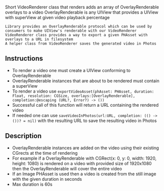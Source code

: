 Short VideoRenderer class that renders adds an array of OverlayRenderable overlays to a video
    OverlayRenderable is any UIView that provides a UIView with superView at given video playback percentage

    Library provides an OverlayRenderable protocol which can be used by consumers to make UIView's renderable with our VideoRenderer
    VideoRenderer class provides a way to export a given PHAsset with overlays to a URL in filesystem
    A helper class from VideoRenderer saves the generated video in Photos


## Instructions
* To render a video one must create a UIView conforming to OverlayRenderable
* OverlayRenderable instances that are about to be rendered must contain a superView
* To render a video use ``exportVideoAsset(phAsset: PHAsset,
                                       duration: Float,
                                       resolution: CGSize,
                                       overlays:[OverlayRenderable],
                                       completion:@escaping (URL?, Error?) -> ())``
* Successful call of this function will return a URL containing the rendered video
* If needed one can use ``saveVideoInPhotos(url:URL, completion: (() -> ())? = nil)`` with the resulting URL to save the resulting video in Photos

## Description
* OverlayRenderable instances are added on the video using their existing CGrects at the time of rendering
* For example if a OverlayRenderable with CGRect(x: 0, y: 0, width: 1920, height: 1080) is rendered on a video with provided size of 1920x1080 then the OverlayRenderable will cover the entire video
* If an Image PHAsset is used then a video is created from the still image with the given duration in seconds
* Max duration is 60s
